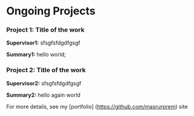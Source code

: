 # Ongoing Projects

### Project 1: Title of the work

**Supervisor1:** sfsgfsfdgdfgsgf

**Summary1:** hello world;


### Project 2: Title of the work

**Supervisor2:** sfsgfsfdgdfgsgf

**Summary2:** hello again world

For more details, see my [portfolio] (https://github.com/masrurprem) site 

